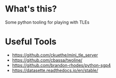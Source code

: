 # What's this?

Some python tooling for playing with TLEs

# Useful Tools
- https://github.com/ckuethe/mini_tle_server
- https://github.com/cbassa/twoline/
- https://github.com/brandon-rhodes/python-sgp4
- https://datasette.readthedocs.io/en/stable/

